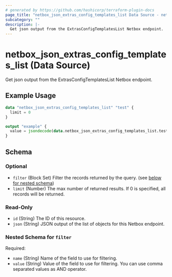 ```yaml
---
# generated by https://github.com/hashicorp/terraform-plugin-docs
page_title: "netbox_json_extras_config_templates_list Data Source - netbox"
subcategory: ""
description: |-
  Get json output from the ExtrasConfigTemplatesList Netbox endpoint.
---
```


# netbox_json_extras_config_templates_list (Data Source)

Get json output from the ExtrasConfigTemplatesList Netbox endpoint.

## Example Usage

```terraform
data "netbox_json_extras_config_templates_list" "test" {
  limit = 0
}

output "example" {
  value = jsondecode(data.netbox_json_extras_config_templates_list.test.json)
}
```

<!-- schema generated by tfplugindocs -->
## Schema

### Optional

- `filter` (Block Set) Filter the records returned by the query. (see [below for nested schema](#nestedblock--filter))
- `limit` (Number) The max number of returned results. If 0 is specified, all records will be returned.

### Read-Only

- `id` (String) The ID of this resource.
- `json` (String) JSON output of the list of objects for this Netbox endpoint.

<a id="nestedblock--filter"></a>
### Nested Schema for `filter`

Required:

- `name` (String) Name of the field to use for filtering.
- `value` (String) Value of the field to use for filtering. You can use comma separated values as AND operator.
